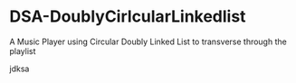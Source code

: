 # DSA-DoublyCirlcularLinkedlist
A Music Player using Circular Doubly Linked List to transverse through the playlist

jdksa

